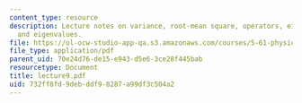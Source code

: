 ```yaml
---
content_type: resource
description: Lecture notes on variance, root-mean square, operators, eigenfunctions,
  and eigenvalues.
file: https://ol-ocw-studio-app-qa.s3.amazonaws.com/courses/5-61-physical-chemistry-fall-2007/732ff8fd9debddf98287a99df3c504a2_lecture9.pdf
file_type: application/pdf
parent_uid: 70e24d76-de15-e943-d5e6-3ce28f445bab
resourcetype: Document
title: lecture9.pdf
uid: 732ff8fd-9deb-ddf9-8287-a99df3c504a2
---
```

